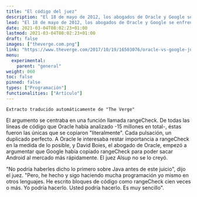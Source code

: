 ```yaml
---
title: "El código del juez"
description: "El 18 de mayo de 2012, los abogados de Oracle y Google se enfrentaron por nueve líneas de código en una vista ante el juez William H. Alsup del distrito norte de California. El primer juicio con jurado en el caso Oracle contra Google, la lucha sobre si Google había secuestrado código de Oracle para su sistema Android, estaba culminando."
lead: "El 18 de mayo de 2012, los abogados de Oracle y Google se enfrentaron por nueve líneas de código en una vista ante el juez William H. Alsup del distrito norte de California. El primer juicio con jurado en el caso Oracle contra Google, la lucha sobre si Google había secuestrado código de Oracle para su sistema Android, estaba culminando."
date: 2021-03-04T08:02:23+01:00
lastmod: 2021-03-04T08:02:23+01:00
draft: false
images: ["theverge.com.png"]
link: "https://www.theverge.com/2017/10/19/16503076/oracle-vs-google-judge-william-alsup-interview-waymo-uber"
menu:
  experimental:
    parent: "general"
weight: 060
toc: false
pinned: false
types: ["Programación"]
functionalities: ["Artículo"]
---
```


```text
Extracto traducido automáticamente de "The Verge"
```

El argumento se centraba en una función llamada rangeCheck. De todas las líneas de código que Oracle había analizado -15 millones en total-, éstas fueron las únicas que se copiaron "literalmente". Cada pulsación, un duplicado perfecto. A Oracle le interesaba restar importancia a rangeCheck en la medida de lo posible, y David Boies, el abogado de Oracle, empezó a argumentar que Google había copiado rangeCheck para poder sacar Android al mercado más rápidamente. El juez Alsup no se lo creyó.

"No podría haberles dicho lo primero sobre Java antes de este juicio", dijo el juez. "Pero, he hecho y sigo haciendo mucha programación yo mismo en otros lenguajes. He escrito bloques de código como rangeCheck cien veces o más. Yo podría hacerlo. Usted podría hacerlo. Es muy sencillo".
